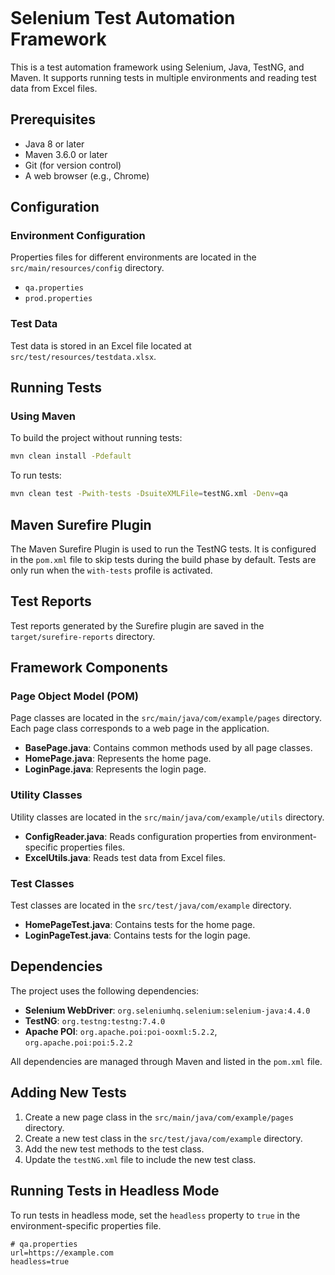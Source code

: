 ```markdown
```
# Selenium Test Automation Framework

This is a test automation framework using Selenium, Java, TestNG, and Maven. It supports running tests in multiple environments and reading test data from Excel files.

## Prerequisites

- Java 8 or later
- Maven 3.6.0 or later
- Git (for version control)
- A web browser (e.g., Chrome)

## Configuration

### Environment Configuration

Properties files for different environments are located in the `src/main/resources/config` directory.

- `qa.properties`
- `prod.properties`

### Test Data

Test data is stored in an Excel file located at `src/test/resources/testdata.xlsx`.

## Running Tests

### Using Maven

To build the project without running tests:

```sh
mvn clean install -Pdefault
```

To run tests:

```sh
mvn clean test -Pwith-tests -DsuiteXMLFile=testNG.xml -Denv=qa
```
## Maven Surefire Plugin

The Maven Surefire Plugin is used to run the TestNG tests. It is configured in the `pom.xml` file to skip tests during the build phase by default. Tests are only run when the `with-tests` profile is activated.

## Test Reports

Test reports generated by the Surefire plugin are saved in the `target/surefire-reports` directory.

## Framework Components

### Page Object Model (POM)

Page classes are located in the `src/main/java/com/example/pages` directory. Each page class corresponds to a web page in the application.

- **BasePage.java**: Contains common methods used by all page classes.
- **HomePage.java**: Represents the home page.
- **LoginPage.java**: Represents the login page.

### Utility Classes

Utility classes are located in the `src/main/java/com/example/utils` directory.

- **ConfigReader.java**: Reads configuration properties from environment-specific properties files.
- **ExcelUtils.java**: Reads test data from Excel files.

### Test Classes

Test classes are located in the `src/test/java/com/example` directory.

- **HomePageTest.java**: Contains tests for the home page.
- **LoginPageTest.java**: Contains tests for the login page.

## Dependencies

The project uses the following dependencies:

- **Selenium WebDriver**: `org.seleniumhq.selenium:selenium-java:4.4.0`
- **TestNG**: `org.testng:testng:7.4.0`
- **Apache POI**: `org.apache.poi:poi-ooxml:5.2.2`, `org.apache.poi:poi:5.2.2`

All dependencies are managed through Maven and listed in the `pom.xml` file.

## Adding New Tests

1. Create a new page class in the `src/main/java/com/example/pages` directory.
2. Create a new test class in the `src/test/java/com/example` directory.
3. Add the new test methods to the test class.
4. Update the `testNG.xml` file to include the new test class.

## Running Tests in Headless Mode

To run tests in headless mode, set the `headless` property to `true` in the environment-specific properties file.

```properties
# qa.properties
url=https://example.com
headless=true
```
